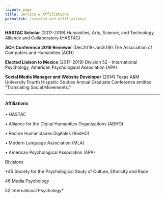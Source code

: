 ```yaml
---
layout: page
title: Service & Affiliations
permalink: /service-and-affiliations/
---
```


**HASTAC Scholar** (2017-2019) Humanities, Arts, Science, and Technology Alliance and Collaboratory (HASTAC)

**ACH Conference 2019 Reviewer** (Dec2018-Jan2019) The Association of Computers and Humanities (ACH)

**Elected Liaison to Mexico** (2017-2019) Division 52 – International Psychology, American Psychological Association (APA)

**Social Media Manager and Website Developer** (2014) Texas A&M University Fourth Hispanic Studies Annual Graduate Conference entitled “Translating Social Movements.”

------------------------------------------------------------------------

#### **Affiliations**

• HASTAC

• Alliance for the Digital Humanities Organizations (ADHO)

•	Red de Humanidades Digitales (RedHD)

•	Modern Language Association (MLA)

•	American Psychological Association (APA)

Divisions

*45 Society for the Psychological Study of Culture, Ethnicity and Race

46 Media Psychology

52 International Psychology*
